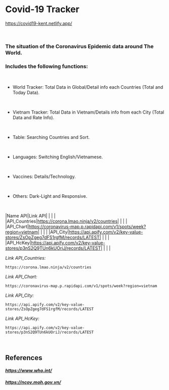 # Covid-19 Tracker
https://covid19-kent.netlify.app/

<br>

### The situation of the Coronavirus Epidemic data around The World.
### Includes the following functions:
<br>

+ World Tracker: Total Data in Global/Detail info each Countries (Total and Today Data).
<br>

+ Vietnam Tracker: Total Data in Vietnam/Details info from each City (Total Data and Rate Info).
<br>

+ Table: Searching Countries and Sort.
<br>

+ Languages: Switching English/Vietnamese.
<br>

+ Vaccines: Details/Technology.
<br>

+ Others: Dark-Light and Responsive.
<br>

|Name API|Link API|
| | |
|API_Countries|https://corona.lmao.ninja/v2/countries|
| | |
|API_Chart|https://coronavirus-map.p.rapidapi.com/v1/spots/week?region=vietnam|
| | |
|API_City|https://api.apify.com/v2/key-value-stores/ZsOpZgeg7dFS1rgfM/records/LATEST|
| | |
|API_HcKey|https://api.apify.com/v2/key-value-stores/p3nS2Q9TUn6kUOriJ/records/LATEST|
| | |

_Link API_Countries:_
```
https://corona.lmao.ninja/v2/countries
```

_Link API_Chart:_
```
https://coronavirus-map.p.rapidapi.com/v1/spots/week?region=vietnam
```

_Link API_City:_
```
https://api.apify.com/v2/key-value-stores/ZsOpZgeg7dFS1rgfM/records/LATEST
```

_Link API_HcKey:_
```
https://api.apify.com/v2/key-value-stores/p3nS2Q9TUn6kUOriJ/records/LATEST
```
<br>

## References
#### _https://www.who.int/_
#### _https://ncov.moh.gov.vn/_
